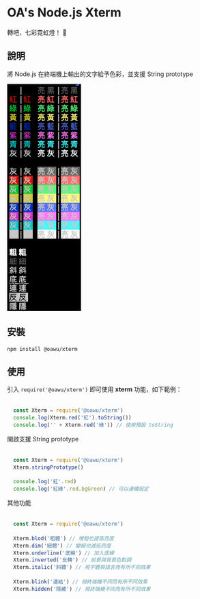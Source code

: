 # OA's Node.js Xterm

轉吧，七彩霓虹燈！ 🌈


## 說明
將 Node.js 在終端機上輸出的文字給予色彩，並支援 String prototype

![@oawu/xterm](xterm.png)

## 安裝

```shell
npm install @oawu/xterm
```


## 使用

引入 `require('@oawu/xterm')` 即可使用 **xterm** 功能，如下範例：

```javascript

  const Xterm = require('@oawu/xterm')
  console.log(Xterm.red('紅').toString())
  console.log('' + Xterm.red('綠')) // 使用預設 toString

```

開啟支援 String prototype

```javascript

  const Xterm = require('@oawu/xterm')
  Xterm.stringPrototype()

  console.log('紅'.red)
  console.log('紅綠'.red.bgGreen) // 可以連續設定

```

其他功能

```javascript

  const Xterm = require('@oawu/xterm')

  Xterm.blod('粗體') // 增粗也提高亮度
  Xterm.dim('細體') // 變細也減低亮度
  Xterm.underline('底線') // 加入底線
  Xterm.inverted('反轉') // 前景與背景色對調
  Xterm.italic('斜體') // 視字體與語言而有所不同效果
  
  Xterm.blink('連結') // 視終端機不同而有所不同效果
  Xterm.hidden('隱藏') // 視終端機不同而有所不同效果

```
